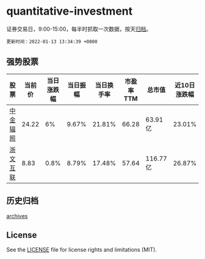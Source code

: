 # quantitative-investment

证券交易日，9:00-15:00，每半时抓取一次数据，按天[归档](archives)。

`更新时间：2022-01-13 13:34:39 +0800`

## 强势股票

|股票|当前价|当日涨跌幅|当日振幅|当日换手率|市盈率TTM|总市值|近10日涨跌幅|
|----|----|----|----|----|----|----|----|
|[中金辐照](https://xueqiu.com/S/SZ300962)|24.22|6%|9.67%|21.81%|66.28|63.91亿|23.01%|
|[浙文互联](https://xueqiu.com/S/SH600986)|8.83|0.8%|8.79%|17.48%|57.64|116.77亿|26.87%|

## 历史归档

[archives](archives)

## License

See the [LICENSE](LICENSE) file for license rights and limitations (MIT).